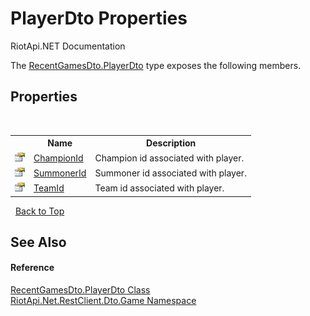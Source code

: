 # PlayerDto Properties
RiotApi.NET Documentation 

The <a href="75f4fb34-ccfd-ed09-8de4-77d52c08f154">RecentGamesDto.PlayerDto</a> type exposes the following members.


## Properties
&nbsp;<table><tr><th></th><th>Name</th><th>Description</th></tr><tr><td>![Public property](media/pubproperty.gif "Public property")</td><td><a href="7c093115-75ec-5765-22de-6594151b4f4f">ChampionId</a></td><td>
Champion id associated with player.</td></tr><tr><td>![Public property](media/pubproperty.gif "Public property")</td><td><a href="3a72b731-a149-e802-98fa-660c7a4e9089">SummonerId</a></td><td>
Summoner id associated with player.</td></tr><tr><td>![Public property](media/pubproperty.gif "Public property")</td><td><a href="8f07d1dd-0f5e-8fa5-6e78-69b6677bfa3e">TeamId</a></td><td>
Team id associated with player.</td></tr></table>&nbsp;
<a href="#playerdto-properties">Back to Top</a>

## See Also


#### Reference
<a href="75f4fb34-ccfd-ed09-8de4-77d52c08f154">RecentGamesDto.PlayerDto Class</a><br /><a href="8f950157-2c97-623b-3bf4-ac8c4c87be7b">RiotApi.Net.RestClient.Dto.Game Namespace</a><br />